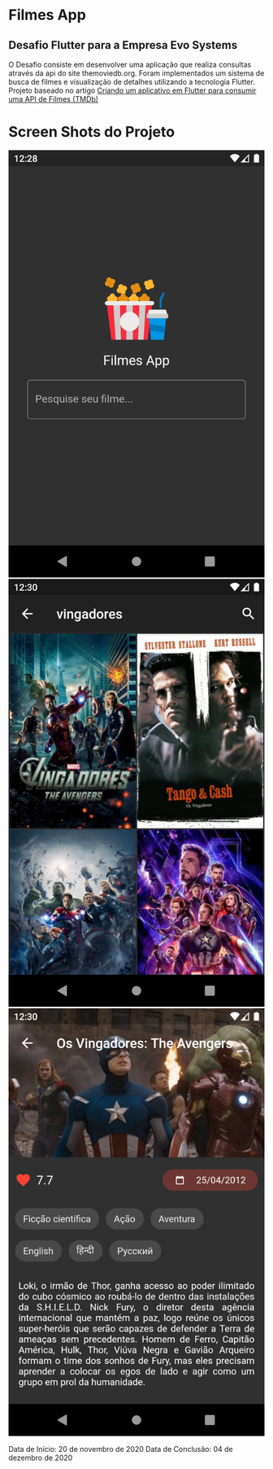 # Filmes App
## Desafio Flutter para a Empresa Evo Systems

 O Desafio consiste em desenvolver uma aplicação que realiza consultas através da api do site themoviedb.org.
Foram implementados um sistema de busca de filmes e visualização de detalhes utilizando a tecnologia Flutter.
Projeto baseado no artigo [Criando um aplicativo em Flutter para consumir uma API de Filmes (TMDb)](https://medium.com/flutter-comunidade-br/criando-um-aplicativo-em-flutter-para-consumir-uma-api-de-filmes-tmdb-2b5a9982bfcd)


# Screen Shots do Projeto
![Tela Inicial](screenshots/screenshot01.png)
![Tela de Resultados](screenshots/screenshot02.png)
![Tela de Detalhes do Filme](screenshots/screenshot03.png)



Data de Início: 20 de novembro de 2020
Data de Conclusão: 04 de dezembro de 2020
